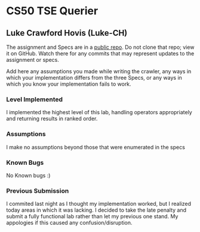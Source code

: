 # CS50 TSE Querier
## Luke Crawford Hovis (Luke-CH)

The assignment and Specs are in a [public repo](https://github.com/cs50winter2022/labs/tse).
Do not clone that repo; view it on GitHub.
Watch there for any commits that may represent updates to the assignment or specs.

Add here any assumptions you made while writing the crawler, any ways in which your implementation differs from the three Specs, or any ways in which you know your implementation fails to work.

### Level Implemented
I implemented the highest level of this lab, handling operators appropriately and returning results in ranked order. 

### Assumptions
I make no assumptions beyond those that were enumerated in the specs

### Known Bugs
No Known bugs :)

### Previous Submission
I commited last night as I thought my implementation worked, but I realized today areas in which it was lacking. I decided to take the late penalty and submit a fully functional lab rather than let my previous one stand. My appologies if this caused any confusion/disruption.